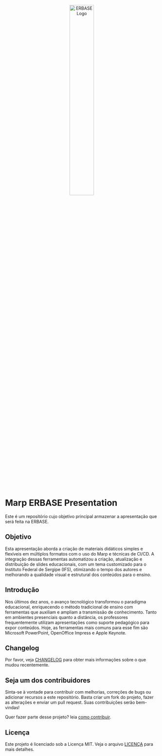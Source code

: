 <div align="center">
   <img src="https://main--ornate-begonia-abfe87.netlify.app/assets/logo.svg" alt="ERBASE Logo" width="40%">
</div><br>

# Marp ERBASE Presentation

Este é um repositório cujo objetivo principal armazenar a apresentação que será feita na ERBASE.

## Objetivo

Esta apresentação aborda a criação de materiais didáticos simples e flexíveis em múltiplos formatos com o uso do Marp e técnicas de CI/CD. A integração dessas ferramentas automatizou a criação, atualização e distribuição de slides educacionais, com um tema customizado para o Instituto Federal de Sergipe (IFS), otimizando o tempo dos autores e melhorando a qualidade visual e estrutural dos conteúdos para o ensino.

## Introdução

Nos últimos dez anos, o avanço tecnológico transformou o paradigma educacional, enriquecendo o método tradicional de ensino com ferramentas que auxiliam e ampliam a transmissão de conhecimento. Tanto em ambientes presenciais quanto a distância, os professores frequentemente utilizam apresentações como suporte pedagógico para expor conteúdos. Hoje, as ferramentas mais comuns para esse fim são Microsoft PowerPoint, OpenOffice Impress e Apple Keynote.

## Changelog

Por favor, veja [CHANGELOG](CHANGELOG.md) para obter mais informações sobre o que mudou recentemente.

## Seja um dos contribuidores

Sinta-se à vontade para contribuir com melhorias, correções de bugs ou adicionar recursos a este repositório. Basta criar um fork do projeto, fazer as alterações e enviar um pull request. Suas contribuições serão bem-vindas!

Quer fazer parte desse projeto? leia [como contribuir](CONTRIBUTING.md).

## Licença

Este projeto é licenciado sob a Licença MIT. Veja o arquivo [LICENÇA](LICENSE.md) para mais detalhes.

